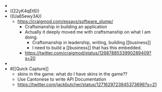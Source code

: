 - 
- ((22yK4qEt6))
- ((Ua85ewy3A))
    - https://craigmod.com/essays/software_slump/
        - Craftsmanship in building an application
        - Actually it deeply moved me with craftsmanship on what I am doing.
            - Craftsmanship in leadership, writing, building [[business]]
            - I need to build a [[business]] that has this embedded.
        - https://twitter.com/craigmod/status/1268788533990289409?s=20
- 
- #[[Quick Capture]]
    - skins in the game: what do I have skins in the game??
    - Use Cantonese to write API Documentation
    - https://twitter.com/jackbutcher/status/1271629723945373696?s=21
